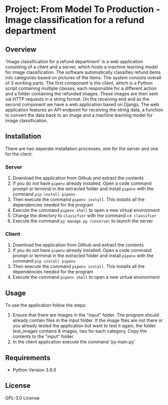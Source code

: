 # Project: From Model To Production - Image classification for a refund department

## Overview
'Image classification for a refund department' is a web application consisting of a client and a server, which hosts a machine learning model for image classification. The software automatically classifies refund items into categories based on pictures of the items. The system consists overall of 3 working parts. The first component is the client, which is a Python script containing multiple classes, each responsible for a different action and a folder containing the refunded images. These images are then sent via HTTP requests in a string format. On the receiving end and as the second component we have a web application based on Django. The web application features an API endpoint for receiving the string data, a function to convert the data back to an image and a machine learning model for image classification. 

## Installation
There are two seperate installation processes, one for the server and one for the client.

### Server
1. Download the application from Github and extract the contents
2. If you do not have `pipenv` already installed. Open a code command prompt or terminal in the extracted folder and install `pipenv` with the command `pip install pipenv`
3. Then execute the command `pipenv install`. This installs all the dependencies needed for the program
4. Execute the command `pipenv shell` to open a new virtual environment
5. Change the directory to `classifier` with the command `cd classifier`
6. Execute the command `py manage.py runserver` to launch the server

### Client
1. Download the application from Github and extract the contents
2. If you do not have `pipenv` already installed. Open a code command prompt or terminal in the extracted folder and install `pipenv` with the command `pip install pipenv`
3. Then execute the command `pipenv install`. This installs all the dependencies needed for the program
4. Execute the command `pipenv shell` to open a new virtual environment

## Usage
To use the application follow the steps:
1. Ensure that there are images in the "input" folder. The program should already contain files in the input folder. If the image files are not there or you already tested the application but want to test it again, the folder test_images contains 8 images, two for each category. Copy the contents to the "input" folder.
2. In the client application execute the command 'py main.py'

## Requirements
- Python Version 3.9.0

## License
GPL-3.0 License
